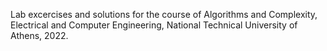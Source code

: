 Lab excercises and solutions for the course of Algorithms and Complexity, Electrical and Computer Engineering, National Technical University of Athens, 2022.
